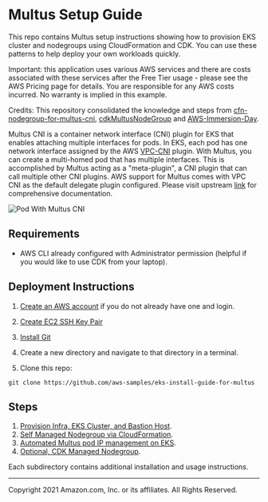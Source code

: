 # Multus Setup Guide

This repo contains Multus setup instructions showing how to provision EKS cluster and nodegroups using CloudFormation and CDK. You can use these patterns to help deploy your own workloads quickly.

Important: this application uses various AWS services and there are costs associated with these services after the Free Tier usage - please see the AWS Pricing page for details. 
You are responsible for any AWS costs incurred. No warranty is implied in this example.

Credits: This repository consolidated the knowledge and steps from [cfn-nodegroup-for-multus-cni](https://github.com/aws-samples/cfn-nodegroup-for-multus-cni), [cdkMultusNodeGroup](https://github.com/jungy-aws/cdkMultusNodeGroup) and [AWS-Immersion-Day](https://github.com/crosscom/AWS-Immersion-Day).  

Multus CNI is a container network interface (CNI) plugin for EKS that enables attaching multiple interfaces for pods. In EKS, each pod has one network interface assigned by the AWS [VPC-CNI](https://docs.aws.amazon.com/eks/latest/userguide/pod-networking.html) plugin. With Multus, you can create a multi-homed pod that has multiple interfaces. This is accomplished by Multus acting as a "meta-plugin", a CNI plugin that can call multiple other CNI plugins. AWS support for Multus comes with VPC CNI as the default delegate plugin configured. Please visit upstream [link](https://github.com/k8snetworkplumbingwg/multus-cni) for comprehensive documentation.

![Pod With Multus CNI](./images/multus.png)

## Requirements

* AWS CLI already configured with Administrator permission (helpful if you would like to use CDK from your laptop).

## Deployment Instructions

1. [Create an AWS account](https://portal.aws.amazon.com/gp/aws/developer/registration/index.html) if you do not already have one and login.

1. [Create EC2 SSH Key Pair](https://docs.aws.amazon.com/ground-station/latest/ug/create-ec2-ssh-key-pair.html)

1. [Install Git](https://git-scm.com/book/en/v2/Getting-Started-Installing-Git) 

1. Create a new directory and navigate to that directory in a terminal.

1. Clone this repo:

```
git clone https://github.com/aws-samples/eks-install-guide-for-multus
```

## Steps

1. [Provision Infra, EKS Cluster, and Bastion Host](./cfn/templates/infra/README.md).
2. [Self Managed Nodegroup via CloudFormation](./cfn/templates/nodegroup/README.md).
3. [Automated Multus pod IP management on EKS](https://github.com/aws-samples/eks-automated-ipmgmt-multus-pods).
4. [Optional, CDK Managed Nodegroup](./cdk/README.md).

Each subdirectory contains additional installation and usage instructions. 

----
Copyright 2021 Amazon.com, Inc. or its affiliates. All Rights Reserved.
